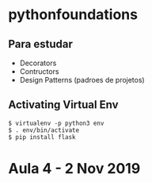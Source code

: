 # pythonfoundations



## Para estudar
- Decorators
- Contructors
- Design Patterns (padroes de projetos)


## Activating Virtual Env
```
$ virtualenv -p python3 env
$ . env/bin/activate
$ pip install flask
```


# Aula 4 - 2 Nov 2019

